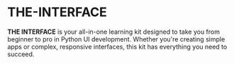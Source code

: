 # THE-INTERFACE
**THE INTERFACE** is your all-in-one learning kit designed to take you from beginner to pro in Python UI development. Whether you're creating simple apps or complex, responsive interfaces, this kit has everything you need to succeed.
